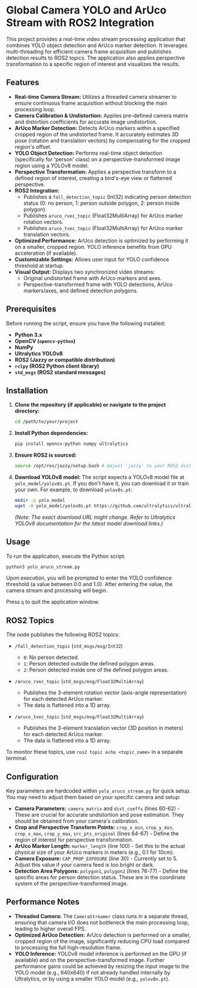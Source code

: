 # Global Camera YOLO and ArUco Stream with ROS2 Integration

This project provides a real-time video stream processing application that combines YOLO object detection and ArUco marker detection. It leverages multi-threading for efficient camera frame acquisition and publishes detection results to ROS2 topics. The application also applies perspective transformation to a specific region of interest and visualizes the results.

## Features

-   **Real-time Camera Stream:** Utilizes a threaded camera streamer to ensure continuous frame acquisition without blocking the main processing loop.
-   **Camera Calibration & Undistortion:** Applies pre-defined camera matrix and distortion coefficients for accurate image undistortion.
-   **ArUco Marker Detection:** Detects ArUco markers within a specified cropped region of the undistorted frame. It accurately estimates 3D pose (rotation and translation vectors) by compensating for the cropped region's offset.
-   **YOLO Object Detection:** Performs real-time object detection (specifically for 'person' class) on a perspective-transformed image region using a YOLOv8 model.
-   **Perspective Transformation:** Applies a perspective transform to a defined region of interest, creating a bird's-eye view or flattened perspective.
-   **ROS2 Integration:**
    -   Publishes a `fall_detection_topic` (Int32) indicating person detection status (0: no person, 1: person outside polygon, 2: person inside polygon).
    -   Publishes `aruco_rvec_topic` (Float32MultiArray) for ArUco marker rotation vectors.
    -   Publishes `aruco_tvec_topic` (Float32MultiArray) for ArUco marker translation vectors.
-   **Optimized Performance:** ArUco detection is optimized by performing it on a smaller, cropped region. YOLO inference benefits from GPU acceleration (if available).
-   **Customizable Settings:** Allows user input for YOLO confidence threshold at startup.
-   **Visual Output:** Displays two synchronized video streams:
    -   Original undistorted frame with ArUco markers and axes.
    -   Perspective-transformed frame with YOLO detections, ArUco markers/axes, and defined detection polygons.

## Prerequisites

Before running the script, ensure you have the following installed:

-   **Python 3.x**
-   **OpenCV (`opencv-python`)**
-   **NumPy**
-   **Ultralytics YOLOv8**
-   **ROS2 (Jazzy or compatible distribution)**
-   **`rclpy` (ROS2 Python client library)**
-   **`std_msgs` (ROS2 standard messages)**

## Installation

1.  **Clone the repository (if applicable) or navigate to the project directory:**
    ```bash
    cd /path/to/your/project
    ```

2.  **Install Python dependencies:**
    ```bash
    pip install opencv-python numpy ultralytics
    ```

3.  **Ensure ROS2 is sourced:**
    ```bash
    source /opt/ros/jazzy/setup.bash # Adjust 'jazzy' to your ROS2 distribution
    ```

4.  **Download YOLOv8 model:**
    The script expects a YOLOv8 model file at `yolo_model/yolov8s.pt`. If you don't have it, you can download it or train your own. For example, to download `yolov8s.pt`:
    ```bash
    mkdir -p yolo_model
    wget -O yolo_model/yolov8s.pt https://github.com/ultralytics/ultralytics/releases/download/v8.0.0/yolov8s.pt
    ```
    *(Note: The exact download URL might change. Refer to Ultralytics YOLOv8 documentation for the latest model download links.)*

## Usage

To run the application, execute the Python script:

```bash
python3 yolo_aruco_stream.py
```

Upon execution, you will be prompted to enter the YOLO confidence threshold (a value between 0.0 and 1.0). After entering the value, the camera stream and processing will begin.

Press `q` to quit the application window.

## ROS2 Topics

The node publishes the following ROS2 topics:

-   `/fall_detection_topic` (`std_msgs/msg/Int32`)
    -   `0`: No person detected.
    -   `1`: Person detected outside the defined polygon areas.
    -   `2`: Person detected inside one of the defined polygon areas.

-   `/aruco_rvec_topic` (`std_msgs/msg/Float32MultiArray`)
    -   Publishes the 3-element rotation vector (axis-angle representation) for each detected ArUco marker.
    -   The data is flattened into a 1D array.

-   `/aruco_tvec_topic` (`std_msgs/msg/Float32MultiArray`)
    -   Publishes the 3-element translation vector (3D position in meters) for each detected ArUco marker.
    -   The data is flattened into a 1D array.

To monitor these topics, use `ros2 topic echo <topic_name>` in a separate terminal.

## Configuration

Key parameters are hardcoded within `yolo_aruco_stream.py` for quick setup. You may need to adjust them based on your specific camera and setup:

-   **Camera Parameters:** `camera_matrix` and `dist_coeffs` (lines 60-62) - These are crucial for accurate undistortion and pose estimation. They should be obtained from your camera's calibration.
-   **Crop and Perspective Transform Points:** `crop_x_min`, `crop_y_min`, `crop_x_max`, `crop_y_max`, `src_pts_original` (lines 64-67) - Define the region of interest for perspective transformation.
-   **ArUco Marker Length:** `marker_length` (line 100) - Set this to the actual physical size of your ArUco markers in meters (e.g., 0.1 for 10cm).
-   **Camera Exposure:** `CAP_PROP_EXPOSURE` (line 30) - Currently set to 5. Adjust this value if your camera feed is too bright or dark.
-   **Detection Area Polygons:** `polygon1`, `polygon2` (lines 76-77) - Define the specific areas for person detection status. These are in the coordinate system of the perspective-transformed image.

## Performance Notes

-   **Threaded Camera:** The `CameraStreamer` class runs in a separate thread, ensuring that camera I/O does not bottleneck the main processing loop, leading to higher overall FPS.
-   **Optimized ArUco Detection:** ArUco detection is performed on a smaller, cropped region of the image, significantly reducing CPU load compared to processing the full high-resolution frame.
-   **YOLO Inference:** YOLOv8 model inference is performed on the GPU (if available) and on the perspective-transformed image. Further performance gains could be achieved by resizing the input image to the YOLO model (e.g., 640x640) if not already handled internally by Ultralytics, or by using a smaller YOLO model (e.g., `yolov8n.pt`).
